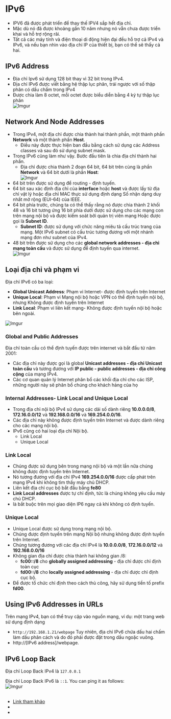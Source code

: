 # IPv6
* IPV6 đã được phát triển để thay thế IPV4 sắp hết địa chỉ.
* Mặc dù nó đã được khoảng gần 10 năm nhưng nó vẫn chưa được triển khai và hỗ trợ rộng rãi.
* Tất cả các máy tính và điện thoại di động hiện đại đều hỗ trợ cả IPv4 và IPv6, và nếu bạn nhìn vào địa chỉ IP của thiết bị, bạn có thể sẽ thấy cả hai.

## IPv6 Address
* Địa chỉ Ipv6 sử dụng 128 bit thay vì 32 bit trong IPv4.
* Địa chỉ IPv6 được viết bằng hệ thập lục phân, trái ngược với số thập phân có dấu chấm trong IPv4
* Được chia làm 8 octet, mỗi octet được biểu diễn bằng 4 ký tự thập lục phân</br>![Imgur](https://i.imgur.com/7hxXgzJ.png)
## Network And Node Addresses
* Trong IPv4, một địa chỉ được chia thành hai thành phần, một thành phần **Network** và một thành phần **Host**.
    * Điều này được thực hiện ban đầu bằng cách sử dụng các Address classes và sau đó sử dụng subnet mask.
* Trong IPv6 cũng làm như vậy. Bước đầu tiên là chia địa chỉ thành hai phần.
    * Địa chỉ được chia thành 2 đoạn 64 bit, 64 bit trên cùng là phần **Network** và 64 bit dưới là phần **Host**:</br>![Imgur](https://i.imgur.com/wZW9wY9.png)
* 64 bit trên được sử dụng để routing - định tuyến.
* 64 bit sau xác định địa chỉ của **interface** hoặc **host** và được lấy từ địa chỉ vật lý hoặc địa chỉ MAC thực sử dụng định dạng Số nhận dạng duy nhất mở rộng (EUI-64) của IEEE. 
* 64 bit phía trước, chúng ta có thể thấy rằng nó được chia thành 2 khối 48 và 16 bit tương ứng 16 bit phía dưới được sử dụng cho các mạng con trên mạng nội bộ và được kiểm soát bởi quản trị viên mạng Hoặc được gọi là **Subnet ID**.
    * **Subnet ID**: được sử dụng với chức năng miêu tả cấu trúc trang của mạng. Một IPv6 subnet có cấu trúc tương đương với một nhánh mạng đơn như subnet của IPv4.
* 48 bit trên được sử dụng cho các **global network addresses - địa chỉ mạng toàn cầu** và được sử dụng để định tuyến qua internet.</br>![Imgur](https://i.imgur.com/pvvnaL0.png)
## Loại địa chỉ và phạm vi
Địa chỉ IPv6 có ba loại:
* **Global Unicast Address**: Phạm vi Internet- được định tuyến trên Internet
* **Unique Local**: Phạm vi Mạng nội bộ hoặc VPN có thể định tuyến nội bộ, nhưng Không được định tuyến trên Internet
* **Link Local**: Phạm vi liên kết mạng- Không được định tuyến nội bộ hoặc bên ngoài.

![Imgur](https://i.imgur.com/JoHZfuN.png)
### Global and Public Addresses
Địa chỉ toàn cầu có thể định tuyến được trên internet và bắt đầu từ năm 2001:
* Các địa chỉ này được gọi là global **Unicast addresses - địa chỉ Unicast toàn cầu** và tương đương với **IP public - public addresses - địa chỉ công cộng** của mạng IPv4.
* Các cơ quan quản lý Internet phân bổ các khối địa chỉ cho các ISP, những người này sẽ phân bổ chúng cho khách hàng của họ

### Internal Addresses- Link Local and Unique Local
* Trong địa chỉ nội bộ IPv4 sử dụng các dải số dành riêng **10.0.0.0/8**, **172.16.0.0/12** và **192.168.0.0/16** và **169.254.0.0/16**.
* Các địa chỉ này không được định tuyến trên Internet và được dành riêng cho các mạng nội bộ.
* IPv6 cũng có hai loại địa chỉ Nội bộ.
    * Link Local
    * Unique Local
### Link Local
* Chúng được sử dụng bên trong mạng nội bộ và một lần nữa chúng không được định tuyến trên Internet.
* Nó tương đương với địa chỉ IPv4 **169.254.0.0/16** được cấp phát trên mạng IPv4 khi không tìm thấy máy chủ DHCP.
* Liên kết địa chỉ cục bộ bắt đầu bằng **fe80**
* **Link Local addresses** được tự chỉ định, tức là chúng không yêu cầu máy chủ DHCP.
* là bắt buộc trên mọi giao diện IP6 ngay cả khi không có định tuyến.
### Unique Local
* Unique Local được sử dụng trong mạng nội bộ.
* Chúng được định tuyến trên mạng Nội bộ nhưng không được định tuyến trên Internet.
* Chúng tương đương với các địa chỉ IPv4 là **10.0.0.0/8**, **172.16.0.0/12** và **192.168.0.0/16**
* Không gian địa chỉ được chia thành hai không gian /8: 
    * **fc00::/8** cho **globally assigned addressing** - địa chỉ được chỉ định toàn cục 
    * **fd00::/8** cho **locally assigned addressing** - địa chỉ được chỉ định cục bộ.
* Để được tổ chức chỉ định theo cách thủ công, hãy sử dụng tiền tố prefix **fd00**.
## Using IPv6 Addresses in URLs
Trên mạng IPv4, bạn có thể truy cập vào nguồn mạng, ví dụ: một trang web sử dụng định dạng
* `http://192.168.1.21/webpage`
Tuy nhiên, địa chỉ IPv6 chứa dấu hai chấm làm dấu phân cách và do đó phải được đặt trong dấu ngoặc vuông.
* http://[IPv6 address]/webpage.
## IPv6 Loop Back
Địa chỉ Loop Back IPv4 là `127.0.0.1`

Địa chỉ Loop Back IPv6 là `::1`. You can ping it as follows:</br>![Imgur](https://i.imgur.com/9tpdQvJ.png)
## 

* [Link tham khảo](http://www.steves-internet-guide.com/ipv6-guide/#:~:text=An%20Ipv6%20address%20uses%20128,to%2032%20bits%20in%20IPv4.&text=Because%20an%20hexadecimal%20number%20uses,(colon)%20as%20a%20separator.)
* 
* 





